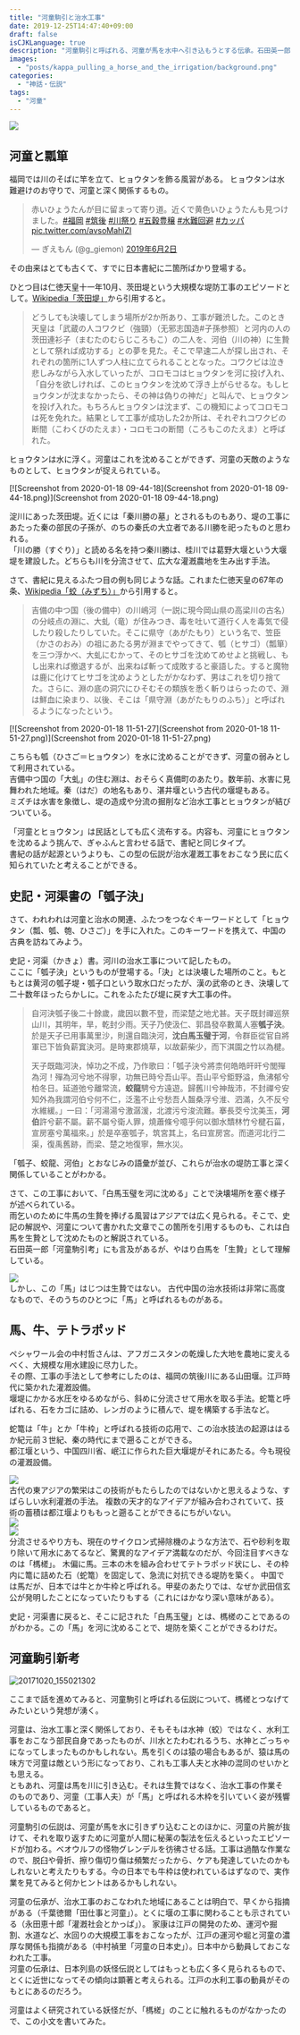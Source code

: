 ```yaml
---
title: "河童駒引と治水工事"
date: 2019-12-25T14:47:40+09:00
draft: false
isCJKLanguage: true
description: "河童駒引と呼ばれる、河童が馬を水中へ引き込もうとする伝承。石田英一郎はこの伝承がユーラシア大陸に広くゆるやかに分布することを示した。しかし、この伝承の起源はもっと集約的な一点、すなわち古代の河川灌漑工事にフォーカスできるかもしれない。"
images:
  - "posts/kappa_pulling_a_horse_and_the_irrigation/background.png"
categories:
  - "神話・伝説"
tags:
  - "河童"
---
```


<img id="ovq_bgimage" src="background.png">

## 河童と瓢箪

福岡では川のそばに竿を立て、ヒョウタンを飾る風習がある。  ヒョウタンは水難避けのお守りで、河童と深く関係するもの。

<blockquote class="twitter-tweet" data-lang="ja"><p lang="ja" dir="ltr">赤いひょうたんが目に留まって寄り道。近くで黄色いひょうたんも見つけました。<a href="https://twitter.com/hashtag/%E7%A6%8F%E5%B2%A1?src=hash&amp;ref_src=twsrc%5Etfw">#福岡</a> <a href="https://twitter.com/hashtag/%E7%AD%91%E5%BE%8C?src=hash&amp;ref_src=twsrc%5Etfw">#筑後</a> <a href="https://twitter.com/hashtag/%E5%B7%9D%E7%A5%AD%E3%82%8A?src=hash&amp;ref_src=twsrc%5Etfw">#川祭り</a> <a href="https://twitter.com/hashtag/%E4%BA%94%E7%A9%80%E8%B1%8A%E7%A9%A3?src=hash&amp;ref_src=twsrc%5Etfw">#五穀豊穣</a> <a href="https://twitter.com/hashtag/%E6%B0%B4%E9%9B%A3%E5%9B%9E%E9%81%BF?src=hash&amp;ref_src=twsrc%5Etfw">#水難回避</a> <a href="https://twitter.com/hashtag/%E3%82%AB%E3%83%83%E3%83%91?src=hash&amp;ref_src=twsrc%5Etfw">#カッパ</a> <a href="https://t.co/avsoMahlZI">pic.twitter.com/avsoMahlZI</a></p>&mdash; ぎえもん (@g_giemon) <a href="https://twitter.com/g_giemon/status/1135144796262060033?ref_src=twsrc%5Etfw">2019年6月2日</a></blockquote>
<script async src="https://platform.twitter.com/widgets.js" charset="utf-8"></script>
その由来はとても古くて、すでに日本書紀に二箇所ばかり登場する。

ひとつ目は仁徳天皇十一年10月、茨田堤という大規模な堤防工事のエピソードとして。[Wikipedia「茨田堤」](https://ja.wikipedia.org/wiki/%E8%8C%A8%E7%94%B0%E5%A0%A4)から引用すると。

> どうしても決壊してしまう場所が2か所あり、工事が難渋した。このとき天皇は「武蔵の人コワクビ（強頸）（无邪志国造#子孫参照）と河内の人の茨田連衫子（まむたのむらじころもこ）の二人を、河伯（川の神）に生贄として祭れば成功する」との夢を見た。そこで早速二人が探し出され、それぞれの箇所に1人ずつ人柱に立てられることとなった。コワクビは泣き悲しみながら入水していったが、コロモコはヒョウタンを河に投げ入れ、「自分を欲しければ、このヒョウタンを沈めて浮き上がらせるな。もしヒョウタンが沈まなかったら、その神は偽りの神だ」と叫んで、ヒョウタンを投げ入れた。もちろんヒョウタンは沈まず、この機知によってコロモコは死を免れた。結果として工事が成功した2か所は、それぞれコワクビの断間（こわくびのたえま）・コロモコの断間（ころもこのたえま）と呼ばれた。

ヒョウタンは水に浮く。河童はこれを沈めることができず、河童の天敵のようなものとして、ヒョウタンが捉えられている。

[![Screenshot from 2020-01-18 09-44-18](Screenshot from 2020-01-18 09-44-18.png)](Screenshot from 2020-01-18 09-44-18.png)

淀川にあった茨田堤。近くには「秦川勝の墓」とされるものもあり、堤の工事にあたった秦の部民の子孫が、のちの秦氏の大立者である川勝を祀ったものと思われる。  
「川の勝（すぐり）」と読める名を持つ秦川勝は、桂川では葛野大堰という大堰堤を建設した。どちらも川を分流させて、広大な灌漑農地を生み出す手法。

さて、書紀に見えるふたつ目の例も同じような話。これまた仁徳天皇の67年の条、[Wikipedia「蛟（みずち）」](https://ja.wikipedia.org/wiki/%E8%9B%9F)から引用すると。

> 吉備の中つ国（後の備中）の川嶋河（一説に現今岡山県の高梁川の古名）の分岐点の淵に、大虬（竜）が住みつき、毒を吐いて道行く人を毒気で侵したり殺したりしていた。そこに県守（あがたもり）という名で、笠臣（かさのおみ）の祖にあたる男が淵までやってきて、瓠（ヒサゴ）（瓢箪）を三つ浮かべ、大虬にむかって、そのヒサゴを沈めてめせよと挑戦し、もし出来れば撤退するが、出来ねば斬って成敗すると豪語した。すると魔物は鹿に化けてヒサゴを沈めようとしたがかなわず、男はこれを切り捨てた。さらに、淵の底の洞穴にひそむその類族を悉く斬りはらったので、淵は鮮血に染まり、以後、そこは「県守淵（あがたもりのふち）」と呼ばれるようになったという。

[![Screenshot from 2020-01-18 11-51-27](Screenshot from 2020-01-18 11-51-27.png)](Screenshot from 2020-01-18 11-51-27.png)

こちらも瓠（ひさご＝ヒョウタン）を水に沈めることができず、河童の弱みとして利用されている。  
吉備中つ国の「大虬」の住む淵は、おそらく真備町のあたり。数年前、水害に見舞われた地域。秦（はだ）の地名もあり、湛井堰という古代の堰堤もある。  
ミズチは水害を象徴し、堤の造成や分流の掘削など治水工事とヒョウタンが結びついている。

「河童とヒョウタン」は民話としても広く流布する。内容も、河童にヒョウタンを沈めるよう挑んで、ぎゃふんと言わせる話で、書紀と同じタイプ。  
書紀の話が起源というよりも、この型の伝説が治水灌漑工事をおこなう民に広く知られていたと考えることができる。

## 史記・河渠書の「瓠子決」

さて、われわれは河童と治水の関連、ふたつをつなぐキーワードとして「ヒョウタン（瓢、瓠、匏、ひさご）」を手に入れた。このキーワードを携えて、中国の古典を訪ねてみよう。

史記・河渠（かきょ）書。河川の治水工事について記したもの。  
ここに「瓠子決」というものが登場する。「決」とは決壊した場所のこと。もともとは黄河の瓠子堤・瓠子口という取水口だったが、漢の武帝のとき、決壊して二十数年ほったらかしに。これをふたたび堤に戻す大工事の件。

> 自河決瓠子後二十餘歲，歲因以數不登，而梁楚之地尤甚。天子既封禪巡祭山川，其明年，旱，乾封少雨。天子乃使汲仁、郭昌發卒數萬人塞**瓠子決**。於是天子已用事萬里沙，則還自臨決河，**沈白馬玉璧于河**，令群臣從官自將軍已下皆負薪窴決河。是時東郡燒草，以故薪柴少，而下淇園之竹以為楗。
>
> 天子既臨河決，悼功之不成，乃作歌曰：「瓠子決兮將柰何皓皓旰旰兮閭殫為河！殫為河兮地不得寧，功無已時兮吾山平。吾山平兮鉅野溢，魚沸郁兮柏冬日。延道弛兮離常流，**蛟龍**騁兮方遠遊。歸舊川兮神哉沛，不封禪兮安知外為我謂河伯兮何不仁，泛濫不止兮愁吾人齧桑浮兮淮、泗滿，久不反兮水維緩。」一曰：「河湯湯兮激潺湲，北渡污兮浚流難。搴長茭兮沈美玉，**河伯**許兮薪不屬。薪不屬兮衛人罪，燒蕭條兮噫乎何以御水穨林竹兮楗石菑，宣房塞兮萬福來。」於是卒塞瓠子，筑宮其上，名曰宣房宮。而道河北行二渠，復禹舊跡，而梁、楚之地復寧，無水災。

「瓠子、蛟龍、河伯」とおなじみの語彙が並び、これらが治水の堤防工事と深く関係していることがわかる。

さて、この工事において、「白馬玉璧を河に沈める」ことで決壊場所を塞ぐ様子が述べられている。  
雨乞いのために牛馬の生贄を捧げる風習はアジアでは広く見られる。そこで、史記の解説や、河童について書かれた文章でこの箇所を引用するものも、これは白馬を生贄として沈めたものと解説されている。  
石田英一郎「河童駒引考」にも言及があるが、やはり白馬を「生贄」として理解している。

<div class="ovq_flex_right"><a href="kappakomahikikou.jpg"><img src="kappakomahikikou.jpg"></a></div>
しかし、この「馬」はじつは生贄ではない。  
古代中国の治水技術は非常に高度なもので、そのうちのひとつに「馬」と呼ばれるものがある。

## 馬、牛、テトラポッド

ペシャワール会の中村哲さんは、アフガニスタンの乾燥した大地を農地に変えるべく、大規模な用水建設に尽力した。  
その際、工事の手法として参考にしたのは、福岡の筑後川にある山田堰。江戸時代に築かれた灌漑設備。  
堰堤にかかる水圧をゆるめながら、斜めに分流させて用水を取る手法。蛇篭と呼ばれる、石をカゴに詰め、レンガのように積んで、堤を構築する手法など。

蛇篭は「牛」とか「牛枠」と呼ばれる技術の応用で、この治水技法の起源ははるか紀元前３世紀、秦の時代にまで遡ることができる。  
都江堰という、中国四川省、岷江に作られた巨大堰堤がそれにあたる。今も現役の灌漑設備。

<div class="ovq_flex_right"><a href="都江堰２.png"><img src="都江堰２.png"></a></div>
古代の東アジアの繁栄はこの技術がもたらしたのではないかと思えるような、すばらしい水利灌漑の手法。  
複数の天才的なアイデアが組み合わされていて、技術の蓄積は都江堰よりももっと遡ることができるにちがいない。

<div class="ovq_flex_left"><a href="image563.jpg"><img src="image563.jpg"></a></div>
<div class="ovq_flex_right"><a href="masa.jpg"><img src="masa.jpg"></a></div>
分流させるやり方も、現在のサイクロン式掃除機のような方法で、石や砂利を取り除いて用水にあてるなど、驚異的なアイデア満載なのだが、今回注目すべきなのは「榪槎」。  
木偏に馬。三本の木を組み合わせてテトラポッド状にし、その枠内に篭に詰めた石（蛇篭）を固定して、急流に対抗できる堤防を築く。  
中国では馬だが、日本では牛とか牛枠と呼ばれる。甲斐のあたりでは、なぜか武田信玄公が発明したことになっていたりもする（これにはかなり深い意味がある）。

史記・河渠書に戻ると、そこに記された「白馬玉璧」とは、榪槎のことであるのがわかる。この「馬」を河に沈めることで、堤防を築くことができるわけだ。

## 河童駒引新考

![20171020_155021302](20171020_155021302.jpg)

ここまで話を進めてみると、河童駒引と呼ばれる伝説について、榪槎とつなげてみたいという発想が湧く。

河童は、治水工事と深く関係しており、そもそもは水神（蛟）ではなく、水利工事をおこなう部民自身であったものが、川水とたわむれるうち、水神とごっちゃになってしまったものかもしれない。馬を引くのは猿の場合もあるが、猿は馬の味方で河童は敵という形になっており、これも工事人夫と水神の混同のせいかとも思える。  
ともあれ、河童は馬を川に引き込む。それは生贄ではなく、治水工事の作業そのものであり、河童（工事人夫）が「馬」と呼ばれる木枠を引いていく姿が残響しているものであると。

河童駒引の伝説は、河童が馬を水に引きずり込むことのほかに、河童の片腕が抜けて、それを取り返すために河童が人間に秘薬の製法を伝えるといったエピソードが加わる。ベオウルフの怪物グレンデルを彷彿させる話。工事は過酷な作業なので、脱臼や骨折、擦り傷切り傷は頻繁だったから、ケアも発達していたのかもしれないと考えたりもする。今の日本でも牛枠は使われているはずなので、実作業を見てみると何かヒントはあるかもしれない。

河童の伝承が、治水工事のおこなわれた地域にあることは明白で、早くから指摘がある（千葉徳爾「田仕事と河童」）。とくに堰の工事に関わることも示されている（永田恵十郎「灌漑社会とかっぱ」）。
家康は江戸の開発のため、運河や掘割、水道など、水回りの大規模工事をおこなったが、江戸の運河や堀と河童の濃厚な関係も指摘がある（中村禎里「河童の日本史」）。日本中から動員しておこなわれた工事。  
河童の伝承は、日本列島の妖怪伝説としてはもっとも広く多く見られるもので、とくに近世になってその傾向は顕著と考えられる。江戸の水利工事の動員がそのもとにあるのだろう。

河童はよく研究されている妖怪だが、「榪槎」のことに触れるものがなかったので、この小文を書いてみた。